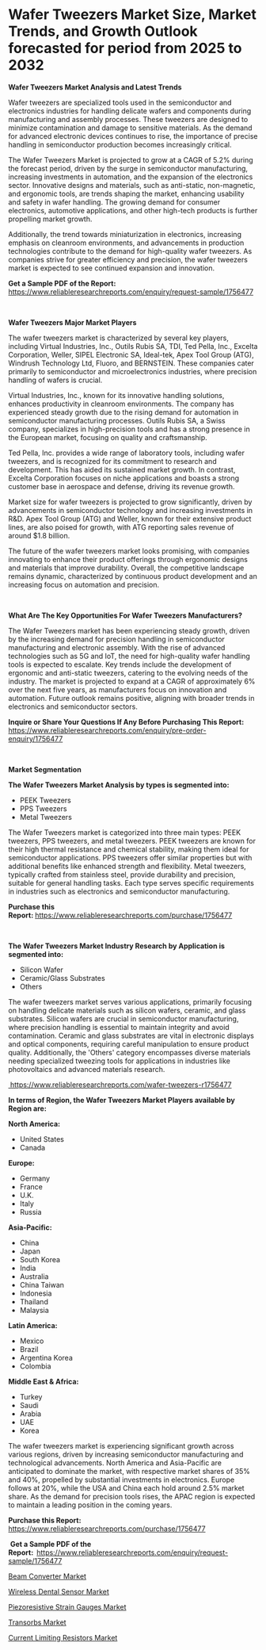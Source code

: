 <p><h1>Wafer Tweezers Market Size, Market Trends, and Growth Outlook forecasted for period from 2025 to 2032</h1></p><p><strong>Wafer Tweezers Market Analysis and Latest Trends</strong></p>
<p><p>Wafer tweezers are specialized tools used in the semiconductor and electronics industries for handling delicate wafers and components during manufacturing and assembly processes. These tweezers are designed to minimize contamination and damage to sensitive materials. As the demand for advanced electronic devices continues to rise, the importance of precise handling in semiconductor production becomes increasingly critical.</p><p>The Wafer Tweezers Market is projected to grow at a CAGR of 5.2% during the forecast period, driven by the surge in semiconductor manufacturing, increasing investments in automation, and the expansion of the electronics sector. Innovative designs and materials, such as anti-static, non-magnetic, and ergonomic tools, are trends shaping the market, enhancing usability and safety in wafer handling. The growing demand for consumer electronics, automotive applications, and other high-tech products is further propelling market growth.</p><p>Additionally, the trend towards miniaturization in electronics, increasing emphasis on cleanroom environments, and advancements in production technologies contribute to the demand for high-quality wafer tweezers. As companies strive for greater efficiency and precision, the wafer tweezers market is expected to see continued expansion and innovation.</p></p>
<p><strong>Get a Sample PDF of the Report:&nbsp;</strong> <a href="https://www.reliableresearchreports.com/enquiry/request-sample/1756477?utm_campaign=33&utm_medium=2&utm_source=Github&utm_content=ia&utm_term=10022025&utm_id=wafer-tweezers">https://www.reliableresearchreports.com/enquiry/request-sample/1756477</a></p>
<p>&nbsp;</p>
<p><strong>Wafer Tweezers Major Market Players</strong></p>
<p><p>The wafer tweezers market is characterized by several key players, including Virtual Industries, Inc., Outils Rubis SA, TDI, Ted Pella, Inc., Excelta Corporation, Weller, SIPEL Electronic SA, Ideal-tek, Apex Tool Group (ATG), Windrush Technology Ltd, Fluoro, and BERNSTEIN. These companies cater primarily to semiconductor and microelectronics industries, where precision handling of wafers is crucial.</p><p>Virtual Industries, Inc., known for its innovative handling solutions, enhances productivity in cleanroom environments. The company has experienced steady growth due to the rising demand for automation in semiconductor manufacturing processes. Outils Rubis SA, a Swiss company, specializes in high-precision tools and has a strong presence in the European market, focusing on quality and craftsmanship.</p><p>Ted Pella, Inc. provides a wide range of laboratory tools, including wafer tweezers, and is recognized for its commitment to research and development. This has aided its sustained market growth. In contrast, Excelta Corporation focuses on niche applications and boasts a strong customer base in aerospace and defense, driving its revenue growth.</p><p>Market size for wafer tweezers is projected to grow significantly, driven by advancements in semiconductor technology and increasing investments in R&D. Apex Tool Group (ATG) and Weller, known for their extensive product lines, are also poised for growth, with ATG reporting sales revenue of around $1.8 billion. </p><p>The future of the wafer tweezers market looks promising, with companies innovating to enhance their product offerings through ergonomic designs and materials that improve durability. Overall, the competitive landscape remains dynamic, characterized by continuous product development and an increasing focus on automation and precision.</p></p>
<p>&nbsp;</p>
<p><strong>What Are The Key Opportunities For Wafer Tweezers Manufacturers?</strong></p>
<p><p>The Wafer Tweezers market has been experiencing steady growth, driven by the increasing demand for precision handling in semiconductor manufacturing and electronic assembly. With the rise of advanced technologies such as 5G and IoT, the need for high-quality wafer handling tools is expected to escalate. Key trends include the development of ergonomic and anti-static tweezers, catering to the evolving needs of the industry. The market is projected to expand at a CAGR of approximately 6% over the next five years, as manufacturers focus on innovation and automation. Future outlook remains positive, aligning with broader trends in electronics and semiconductor sectors.</p></p>
<p><strong>Inquire or Share Your Questions If Any Before Purchasing This Report:</strong> <a href="https://www.reliableresearchreports.com/enquiry/pre-order-enquiry/1756477?utm_campaign=33&utm_medium=2&utm_source=Github&utm_content=ia&utm_term=10022025&utm_id=wafer-tweezers">https://www.reliableresearchreports.com/enquiry/pre-order-enquiry/1756477</a></p>
<p>&nbsp;</p>
<p><strong>Market Segmentation</strong></p>
<p><strong>The Wafer Tweezers Market Analysis by types is segmented into:</strong></p>
<p><ul><li>PEEK Tweezers</li><li>PPS Tweezers</li><li>Metal Tweezers</li></ul></p>
<p><p>The Wafer Tweezers market is categorized into three main types: PEEK tweezers, PPS tweezers, and metal tweezers. PEEK tweezers are known for their high thermal resistance and chemical stability, making them ideal for semiconductor applications. PPS tweezers offer similar properties but with additional benefits like enhanced strength and flexibility. Metal tweezers, typically crafted from stainless steel, provide durability and precision, suitable for general handling tasks. Each type serves specific requirements in industries such as electronics and semiconductor manufacturing.</p></p>
<p><strong>Purchase this Report:&nbsp;</strong><a href="https://www.reliableresearchreports.com/purchase/1756477?utm_campaign=33&utm_medium=2&utm_source=Github&utm_content=ia&utm_term=10022025&utm_id=wafer-tweezers">https://www.reliableresearchreports.com/purchase/1756477</a></p>
<p>&nbsp;</p>
<p><strong>The Wafer Tweezers Market Industry Research by Application is segmented into:</strong></p>
<p><ul><li>Silicon Wafer</li><li>Ceramic/Glass Substrates</li><li>Others</li></ul></p>
<p><p>The wafer tweezers market serves various applications, primarily focusing on handling delicate materials such as silicon wafers, ceramic, and glass substrates. Silicon wafers are crucial in semiconductor manufacturing, where precision handling is essential to maintain integrity and avoid contamination. Ceramic and glass substrates are vital in electronic displays and optical components, requiring careful manipulation to ensure product quality. Additionally, the 'Others' category encompasses diverse materials needing specialized tweezing tools for applications in industries like photovoltaics and advanced materials research.</p></p>
<p><a href="https://www.reliableresearchreports.com/wafer-tweezers-r1756477?utm_campaign=33&utm_medium=2&utm_source=Github&utm_content=ia&utm_term=10022025&utm_id=wafer-tweezers">&nbsp;https://www.reliableresearchreports.com/wafer-tweezers-r1756477</a></p>
<p><strong>In terms of Region, the Wafer Tweezers Market Players available by Region are:</strong></p>
<p>
    <p> <strong> North America: </strong>
        <ul>
            <li>United States</li>
            <li>Canada</li>
        </ul>
        </p> 
    <p> <strong> Europe: </strong>
        <ul>
            <li>Germany</li>
            <li>France</li>
            <li>U.K.</li>
            <li>Italy</li>
            <li>Russia</li>
        </ul>
        </p> 
    <p> <strong> Asia-Pacific: </strong>
        <ul>
            <li>China</li>
            <li>Japan</li>
            <li>South Korea</li>
            <li>India</li>
            <li>Australia</li>
            <li>China Taiwan</li>
            <li>Indonesia</li>
            <li>Thailand</li>
            <li>Malaysia</li>
        </ul>
        </p> 
    <p> <strong> Latin America: </strong>
        <ul>
            <li>Mexico</li>
            <li>Brazil</li>
            <li>Argentina Korea</li>
            <li>Colombia</li>
        </ul>
        </p> 
    <p> <strong> Middle East & Africa: </strong>
        <ul>
            <li>Turkey</li>
            <li>Saudi</li>
            <li>Arabia</li>
            <li>UAE</li>
            <li>Korea</li>
        </ul>
    </p>
    </p>
<p><p>The wafer tweezers market is experiencing significant growth across various regions, driven by increasing semiconductor manufacturing and technological advancements. North America and Asia-Pacific are anticipated to dominate the market, with respective market shares of 35% and 40%, propelled by substantial investments in electronics. Europe follows at 20%, while the USA and China each hold around 2.5% market share. As the demand for precision tools rises, the APAC region is expected to maintain a leading position in the coming years.</p></p>
<p><strong>Purchase this Report: </strong><a href="https://www.reliableresearchreports.com/purchase/1756477?utm_campaign=33&utm_medium=2&utm_source=Github&utm_content=ia&utm_term=10022025&utm_id=wafer-tweezers">https://www.reliableresearchreports.com/purchase/1756477</a></p>
<p>&nbsp;<strong>Get a Sample PDF of the Report:&nbsp;&nbsp;</strong><a href="https://www.reliableresearchreports.com/enquiry/request-sample/1756477?utm_campaign=33&utm_medium=2&utm_source=Github&utm_content=ia&utm_term=10022025&utm_id=wafer-tweezers">https://www.reliableresearchreports.com/enquiry/request-sample/1756477</a></p>
<p><strong></strong></p>
<p><p><a href="https://github.com/darenph8er/Market-Research-Report-List-1/blob/main/beam-converter-market.md?utm_campaign=33&utm_medium=2&utm_source=Github&utm_content=ia&utm_term=10022025&utm_id=wafer-tweezers">Beam Converter Market</a></p><p><a href="https://github.com/ElviraLeka1962/Market-Research-Report-List-1/blob/main/wireless-dental-sensor-market.md?utm_campaign=33&utm_medium=2&utm_source=Github&utm_content=ia&utm_term=10022025&utm_id=wafer-tweezers">Wireless Dental Sensor Market</a></p><p><a href="https://github.com/lashaunm5st/Market-Research-Report-List-1/blob/main/piezoresistive-strain-gauges-market.md?utm_campaign=33&utm_medium=2&utm_source=Github&utm_content=ia&utm_term=10022025&utm_id=wafer-tweezers">Piezoresistive Strain Gauges Market</a></p><p><a href="https://github.com/osbornrdaflalo/Market-Research-Report-List-1/blob/main/transorbs-market.md?utm_campaign=33&utm_medium=2&utm_source=Github&utm_content=ia&utm_term=10022025&utm_id=wafer-tweezers">Transorbs Market</a></p><p><a href="https://github.com/kimberjam0i/Market-Research-Report-List-1/blob/main/current-limiting-resistors-market.md?utm_campaign=33&utm_medium=2&utm_source=Github&utm_content=ia&utm_term=10022025&utm_id=wafer-tweezers">Current Limiting Resistors Market</a></p></p>